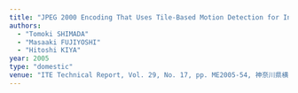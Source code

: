 ```yaml
---
title: "JPEG 2000 Encoding That Uses Tile-Based Motion Detection for Interactive Tele-Conversation Systems"
authors:
  - "Tomoki SHIMADA"
  - "Masaaki FUJIYOSHI"
  - "Hitoshi KIYA"
year: 2005
type: "domestic"
venue: "ITE Technical Report, Vol. 29, No. 17, pp. ME2005-54, 神奈川県横浜市中区, 2005-02-26."
---
```

